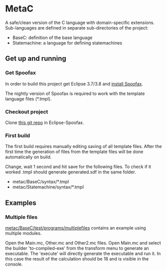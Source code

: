 MetaC
=====

A safe/clean version of the C language with domain-specific extensions. Sub-languages are defined in separate sub-directories of the project:

- BaseC: definition of the base language 
- Statemachine: a language for defining statemachines

## Get up and running


### Get Spoofax

In order to build this project get Eclipse 3.7/3.8 and [install Spoofax](http://metaborg.org/wiki/spoofax/download).

The nightly version of Spoofax is required to work with the template language files (*.tmpl).


### Checkout project

Clone [this git repo](https://github.com/metaborg/metac.git) in Eclipse-Spoofax.


### First build

The first build requires manually editing saving of all template files. After the first time the generation of files from the template files will be done automatically on build.

Change, wait 1 second and hit save for the following files.
To check if it worked <filename>.tmpl should generate <filename>generated.sdf in the same folder.

* metac/BaseC/syntax/*.tmpl
* metac/Statemachine/syntax/*.tmpl


## Examples

### Multiple files

[metac/BaseC/test/programs/multiplefiles](https://github.com/metaborg/metac/tree/master/BaseC/test/programs/multiplefiles) contains an example using multiple modules.

Open the Main.mc, Other.mc and Other2.mc files.
Open Main.mc and select the builder 'to-compiled-exe' from the transform menu to generate an executable.
The 'execute' will directly generate the executable and run it.
In this case the result of the calculation should be 18 and is visible in the console.

